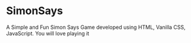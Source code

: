 # SimonSays
A Simple and Fun Simon Says Game developed using HTML, Vanilla CSS, JavaScript. You will love playing it 
